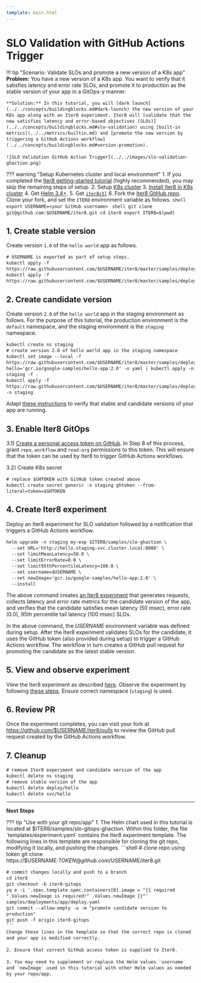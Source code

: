 ```yaml
---
template: main.html
---
```


# SLO Validation with GitHub Actions Trigger
!!! tip "Scenario: Validate SLOs and promote a new version of a K8s app"
    **Problem:** You have a new version of a K8s app. You want to verify that it satisfies latency and error rate SLOs, and promote it to production as the stable version of your app in a GitOps-y manner.

    **Solution:** In this tutorial, you will [dark launch](../../concepts/buildingblocks.md#dark-launch) the new version of your K8s app along with an Iter8 experiment. Iter8 will [validate that the new satisfies latency and error-based objectives (SLOs)](../../concepts/buildingblocks.md#slo-validation) using [built-in metrics](../../metrics/builtin.md) and [promote the new version by triggering a GitHub Actions workflow](../../concepts/buildingblocks.md#version-promotion).

    ![SLO Validation GitHub Action Trigger](../../images/slo-validation-ghaction.png)

??? warning "Setup Kubernetes cluster and local environment"
    1. If you completed the [Iter8 getting-started tutorial](../../getting-started/first-experiment.md) (highly recommended), you may skip the remaining steps of setup.
    2. Setup [K8s cluster](../../getting-started/setup-for-tutorials.md#local-kubernetes-cluster)
    3. [Install Iter8 in K8s cluster](../../getting-started/install.md)
    4. Get [Helm 3.4+](https://helm.sh/docs/intro/install/).
    5. Get [`iter8ctl`](../../getting-started/install.md#install-iter8ctl)
    6. Fork the [Iter8 GitHub repo](https://github.com/iter8-tools/iter8). Clone your fork, and set the `ITER8` environment variable as follows.
    ```shell
    export USERNAME=<your GitHub username>
    ```
    ```shell
    git clone git@github.com:$USERNAME/iter8.git
    cd iter8
    export ITER8=$(pwd)
    ```

## 1. Create stable version
Create version `1.0` of the `hello world` app as follows.

```shell
# USERNAME is exported as part of setup steps.
kubectl apply -f https://raw.githubusercontent.com/$USERNAME/iter8/master/samples/deployments/app/deploy.yaml
kubectl apply -f https://raw.githubusercontent.com/$USERNAME/iter8/master/samples/deployments/app/service.yaml
```

## 2. Create candidate version
Create version `2.0` of the `hello world` app in the staging environment as follows. For the purpose of this tutorial, the production environment is the `default` namespace, and the staging environment is the `staging` namespace.

```shell
kubectl create ns staging
# create version 2.0 of hello world app in the staging namespace
kubectl set image --local -f https://raw.githubusercontent.com/$USERNAME/iter8/master/samples/deployments/app/deploy.yaml hello='gcr.io/google-samples/hello-app:2.0' -o yaml | kubectl apply -n staging -f -
kubectl apply -f https://raw.githubusercontent.com/$USERNAME/iter8/master/samples/deployments/app/service.yaml -n staging
```

Adapt [these instructions](../../getting-started/first-experiment.md#verify-app) to verify that stable and candidate versions of your app are running.

## 3. Enable Iter8 GitOps
3.1) [Create a personal access token on GitHub](https://docs.github.com/en/github/authenticating-to-github/keeping-your-account-and-data-secure/creating-a-personal-access-token). In Step 8 of this process, grant `repo`, `workflow` and `read:org` permissions to this token. This will ensure that the token can be used by Iter8 to trigger GitHub Actions workflows.

3.2) Create K8s secret
```shell
# replace $GHTOKEN with GitHub token created above
kubectl create secret generic -n staging ghtoken --from-literal=token=$GHTOKEN
```

## 4. Create Iter8 experiment
Deploy an Iter8 experiment for SLO validation followed by a notification that triggers a GitHub Actions workflow.
```shell
helm upgrade -n staging my-exp $ITER8/samples/slo-ghaction \
  --set URL='http://hello.staging.svc.cluster.local:8080' \
  --set limitMeanLatency=50.0 \
  --set limitErrorRate=0.0 \
  --set limit95thPercentileLatency=100.0 \
  --set username=$USERNAME \
  --set newImage='gcr.io/google-samples/hello-app:2.0' \
  --install
```

The above command creates [an Iter8 experiment](../../concepts/whatisiter8.md#what-is-an-iter8-experiment) that generates requests, collects latency and error rate metrics for the candidate version of the app, and verifies that the candidate satisfies mean latency (50 msec), error rate (0.0), 95th percentile tail latency (100 msec) SLOs. 

In the above command, the *USERNAME* environment variable was defined during setup. After the Iter8 experiment validates SLOs for the candidate, it uses the GitHub token (also provided during setup) to trigger a GitHub Actions workflow. The workflow in turn creates a GitHub pull request for promoting the candidate as the latest stable version.

## 5. View and observe experiment
View the Iter8 experiment as described [here](../../getting-started/first-experiment.md#2-create-iter8-experiment). Observe the experiment by following [these steps](../../getting-started/first-experiment.md#3-observe-experiment). Ensure correct namespace (`staging`) is used.

## 6. Review PR
Once the experiment completes, you can visit your fork at https://github.com/$USERNAME/iter8/pulls to review the GitHub pull request created by the GitHub Actions workflow.

## 7. Cleanup

```shell
# remove Iter8 experiment and candidate version of the app
kubectl delete ns staging
# remove stable version of the app
kubectl delete deploy/hello
kubectl delete svc/hello
```

***

**Next Steps**

??? tip "Use with your git repo/app"
    1. The Helm chart used in this tutorial is located at $ITER8/samples/slo-gitops-ghaction. Within this folder, the file `templates/experiment.yaml` contains the Iter8 experiment template. The following lines in this template are responsible for cloning the git repo, modifying it locally, and pushing the changes.
    ```shell
    # clone repo using token
    git clone https://$USERNAME:$TOKEN@github.com/$USERNAME/iter8.git

    # commit changes locally and push to a branch
    cd iter8
    git checkout -b iter8-gitops
    yq e -i '.spec.template.spec.containers[0].image = "{{ required ".Values.newImage is required!" .Values.newImage }}"' samples/deployments/app/deploy.yaml 
    git commit --allow-empty -a -m "promote candidate version to production"
    git push -f origin iter8-gitops
    ```
    Change these lines in the template so that the correct repo is cloned and your app is modified correctly.

    2. Ensure that correct GitHub access token is supplied to Iter8.

    3. You may need to supplement or replace the Helm values `username` and `newImage` used in this tutorial with other Helm values as needed by your repo/app.
